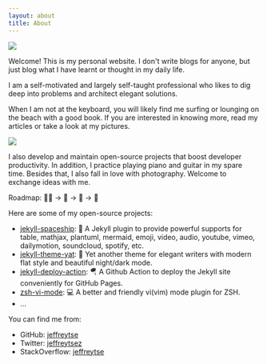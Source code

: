 ```yaml
---
layout: about
title: About
---
```


![](https://previews.123rf.com/images/karpenkoilia/karpenkoilia1805/karpenkoilia180500027/102146167-vector-line-web-concept-for-programming-linear-web-banner-for-coding-.jpg)

Welcome! This is my personal website. I don't write blogs for anyone, but just
blog what I have learnt or thought in my daily life.

I am a self-motivated and largely self-taught professional who likes to
dig deep into problems and architect elegant solutions.

When I am not at the keyboard, you will likely find me surfing or lounging
on the beach with a good book. If you are interested in knowing more, read my
articles or take a look at my pictures.

![](https://ghchart.rshah.org/jeffreytse)

I also develop and maintain open-source projects that boost developer
productivity. In addition, I practice playing piano and guitar in my spare
time. Besides that, I also fall in love with photography. Welcome to exchange
ideas with me.

Roadmap: 👨‍💻 -> 🎸 -> 🎹 -> 📸

Here are some of my open-source projects:

- [jekyll-spaceship](https://github.com/jeffreytse/jekyll-spaceship): 🚀 A Jekyll plugin to provide powerful supports for table, mathjax, plantuml, mermaid, emoji, video, audio, youtube, vimeo, dailymotion, soundcloud, spotify, etc.
- [jekyll-theme-yat](https://github.com/jeffreytse/jekyll-theme-yat): 🎨 Yet another theme for elegant writers with modern flat style and beautiful night/dark mode.
- [jekyll-deploy-action](https://github.com/jeffreytse/jekyll-deploy-action): 🪂 A Github Action to deploy the Jekyll site conveniently for GitHub Pages.
- [zsh-vi-mode](https://github.com/jeffreytse/zsh-vi-mode): 💻 A better and friendly vi(vim) mode plugin for ZSH.
- ...

You can find me from:

- GitHub: [jeffreytse](https://github.com/jeffreytse)
- Twitter: [jeffreytsez](https://twitter.com/jeffreytsez)
- StackOverflow: [jeffreytse](https://stackoverflow.com/users/12029031/jeffreytse)
